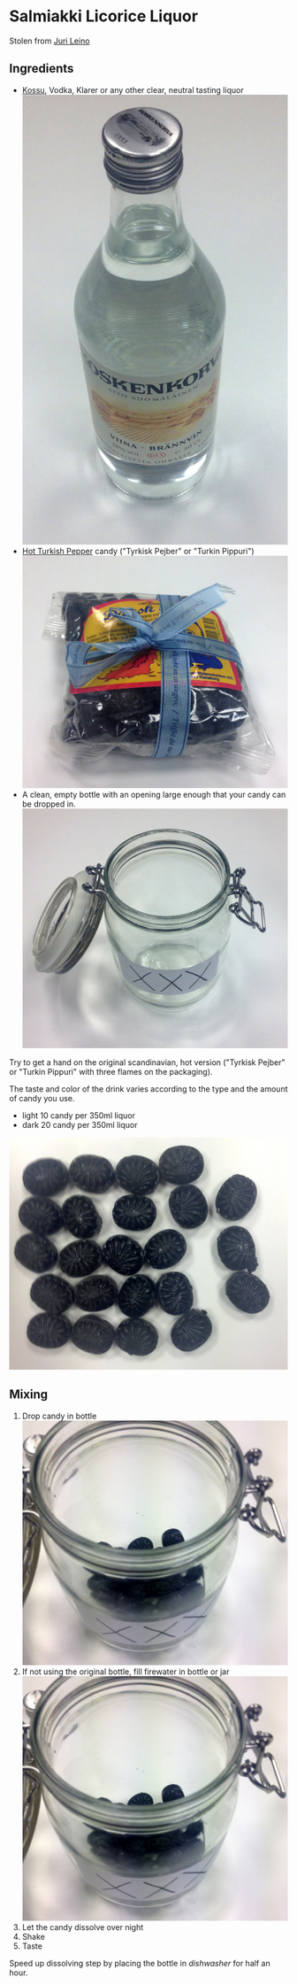 # Salmiakki Licorice Liquor

Stolen from [Juri Leino](https://gist.github.com/line-o/105633c70311a9c55c61)

## Ingredients

* [Kossu](http://en.wikipedia.org/wiki/Koskenkorva_Viina), Vodka, Klarer or any other clear, neutral tasting liquor ![Image of Kossu](images/2.jpg)
* [Hot Turkish Pepper](http://en.wikipedia.org/wiki/Tyrkisk_Peber) candy ("Tyrkisk Pejber" or "Turkin Pippuri") ![Image of Turkish Pepper](images/3.jpg)
* A clean, empty bottle with an opening large enough that your candy can be dropped in. ![Image of Bottle](images/1.jpg)

Try to get a hand on the original scandinavian, hot version ("Tyrkisk Pejber" or "Turkin Pippuri" with three flames on the packaging).

The taste and color of the drink varies according to the type and the amount of candy you use.

* light 10 candy per 350ml liquor
* dark 20 candy per 350ml liquor

![Example of 23 Candies on 0.5l](images/4.jpg)

## Mixing

1. Drop candy in bottle ![Candy in Jar](images/5.jpg)
2. If not using the original bottle, fill firewater in bottle or jar ![Firewater](images/5.jpg)
2. Let the candy dissolve over night
3. Shake
4. Taste

Speed up dissolving step by placing the bottle in *dishwasher* for half an hour.